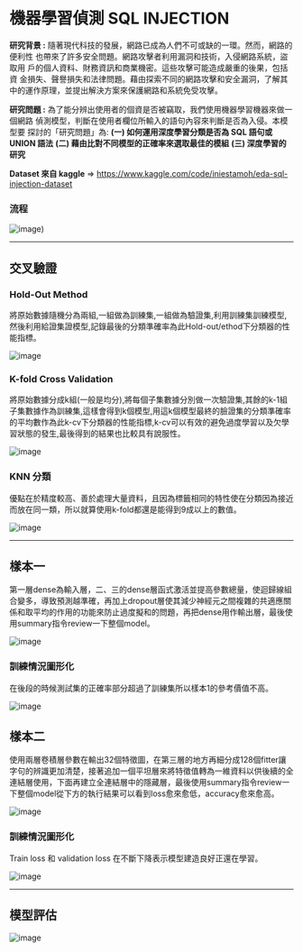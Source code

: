 # 機器學習偵測 SQL INJECTION

**研究背景 :** 隨著現代科技的發展，網路已成為人們不可或缺的一環。然而，網路的便利性 也帶來了許多安全問題。網路攻擊者利用漏洞和技術，入侵網路系統，盜取用 戶的個人資料、財務資訊和商業機密。這些攻擊可能造成嚴重的後果，包括資 金損失、聲譽損失和法律問題。藉由探索不同的網路攻擊和安全漏洞，了解其 中的運作原理，並提出解決方案來保護網路和系統免受攻擊。 

**研究問題 :** 為了能分辨出使用者的個資是否被竊取，我們使用機器學習機器來做一個網路 偵測模型，判斷在使用者欄位所輸入的語句內容來判斷是否為入侵。本模型要 探討的「研究問題」為: 
       **(一)   如何運用深度學習分類是否為 SQL 語句或 UNION 語法**
       **(二)  藉由比對不同模型的正確率來選取最佳的模組**
       **(三)   深度學習的研究**
       
**Dataset 來自 kaggle** => https://www.kaggle.com/code/iniestamoh/eda-sql-injection-dataset

### 流程
![image](https://github.com/ali1234-56/try/blob/master/%E6%9C%9F%E4%B8%AD/%E5%9C%96%E7%89%87/1.PNG))


---

## 交叉驗證

### Hold-Out Method

將原始數據隨機分為兩組,一組做為訓練集,一組做為驗證集,利用訓練集訓練模型,然後利用給證集證模型,記錄最後的分類準確率為此Hold-out/ethod下分類器的性能指標。

![image](https://github.com/ali1234-56/try/blob/master/%E6%9C%9F%E4%B8%AD/%E5%9C%96%E7%89%87/3.PNG)



### K-fold Cross Validation

將原始數據分成k組(一般是均分),將每個子集數據分別做一次驗證集,其餘的k-1組子集數據作為訓練集,這樣會得到k個模型,用這k個模型最終的臉證集的分類準確率的平均數作為此k-cv下分類器的性能指標,k-cv可以有效的避免過度學習以及欠學習狀態的發生,最後得到的結果也比較具有說服性。

![image](https://github.com/ali1234-56/try/blob/master/%E6%9C%9F%E4%B8%AD/%E5%9C%96%E7%89%87/4.PNG)



### KNN 分類

優點在於精度較高、善於處理大量資料，且因為標籤相同的特性使在分類因為接近而放在同一類，所以就算使用k-fold都還是能得到9成以上的數值。

![image](https://github.com/ali1234-56/try/blob/master/%E6%9C%9F%E4%B8%AD/%E5%9C%96%E7%89%87/5.PNG)


---

## 樣本一

第一層dense為輸入層，二、三的dense層函式激活並提高參數總量，使迴歸線組合變多，導致預測越準確，再加上dropout層使其減少神經元之間複雜的共適應關係和取平均的作用的功能來防止過度擬和的問題，再把dense用作輸出層，最後使用summary指令review一下整個model。

![image](https://github.com/ali1234-56/try/blob/master/%E6%9C%9F%E4%B8%AD/%E5%9C%96%E7%89%87/6.PNG)

### 訓練情況圖形化

在後段的時候測試集的正確率部分超過了訓練集所以樣本1的參考價值不高。

![image](https://github.com/ali1234-56/try/blob/master/%E6%9C%9F%E4%B8%AD/%E5%9C%96%E7%89%87/7.PNG)


## 樣本二

使用兩層卷積層參數在輸出32個特徵圖，在第三層的地方再細分成128個fitter讓字句的辨識更加清楚，接著追加一個平坦層來將特徵值轉為一維資料以供後續的全連結層使用，下面再建立全連結層中的隱藏層，最後使用summary指令review一下整個model從下方的執行結果可以看到loss愈來愈低，accuracy愈來愈高。

![image](https://github.com/ali1234-56/try/blob/master/%E6%9C%9F%E4%B8%AD/%E5%9C%96%E7%89%87/8.PNG)

### 訓練情況圖形化

Train loss 和 validation loss 在不斷下降表示模型建造良好正還在學習。

![image](https://github.com/ali1234-56/try/blob/master/%E6%9C%9F%E4%B8%AD/%E5%9C%96%E7%89%87/9.PNG)


---
## 模型評估
![image](https://github.com/ali1234-56/try/blob/master/%E6%9C%9F%E4%B8%AD/%E5%9C%96%E7%89%87/10.PNG)
